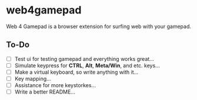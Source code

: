 # web4gamepad

Web 4 Gamepad is a browser extension for surfing web with your gamepad.

## To-Do

- [ ] Test ui for testing gamepad and everything works great...
- [ ] Simulate keypress for **CTRL**, **Alt**, **Meta/Win**, and etc. keys...
- [ ] Make a virtual keyboard, so write anything with it...
- [ ] Key mapping...
- [ ] Assistance for more keystorkes...
- [ ] Write a better README...
